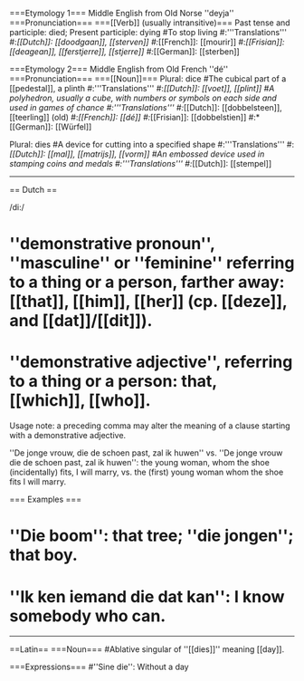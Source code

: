 ===Etymology 1===
Middle English from Old Norse ''deyja''
===Pronunciation===
===[[Verb]] (usually intransitive)===
Past tense and participle: died; Present participle: dying
#To stop living
#:'''Translations'''
#:*[[Dutch]]: [[doodgaan]], [[sterven]]
#:*[[French]]: [[mourir]]
#:*[[Frisian]]: [[deagean]], [[ferstjerre]], [[stjerre]]
#:*[[German]]: [[sterben]]

===Etymology 2===
Middle English from Old French ''dé''
===Pronunciation===
===[[Noun]]===
Plural: dice
#The cubical part of a [[pedestal]], a plinth
#:'''Translations'''
#:*[[Dutch]]: [[voet]], [[plint]]
#A polyhedron, usually a cube, with numbers or symbols on each side and used in games of chance
#:'''Translations'''
#:*[[Dutch]]: [[dobbelsteen]], [[teerling]] (old)
#:*[[French]]: [[dé]]
#:*[[Frisian]]: [[dobbelstien]]
#:*[[German]]: [[Würfel]]

Plural: dies
#A device for cutting into a specified shape
#:'''Translations'''
#:*[[Dutch]]: [[mal]], [[matrijs]], [[vorm]]
#An embossed device used in stamping coins and medals
#:'''Translations'''
#:*[[Dutch]]: [[stempel]]

----
== Dutch ==

/di:/

# ''demonstrative pronoun'', ''masculine'' or ''feminine'' referring to a thing or a person, farther away: [[that]], [[him]], [[her]] (cp. [[deze]], and [[dat]]/[[dit]]).
# ''demonstrative adjective'', referring to a thing or a person: that, [[which]], [[who]].

Usage note: a preceding comma may alter the meaning of a clause starting with a demonstrative adjective.

''De jonge vrouw, die de schoen past, zal ik huwen'' vs. ''De jonge vrouw die de schoen past, zal ik huwen'': the young woman, whom the shoe (incidentally) fits, I will marry, vs. the (first) young woman whom the shoe fits I will marry.

=== Examples ===

# ''Die boom'': that tree; ''die jongen''; that boy.
# ''Ik ken iemand die dat kan'': I know somebody who can.

----
==Latin==
===Noun===
#Ablative singular of ''[[dies]]'' meaning [[day]].

===Expressions===
#''Sine die'': Without a day